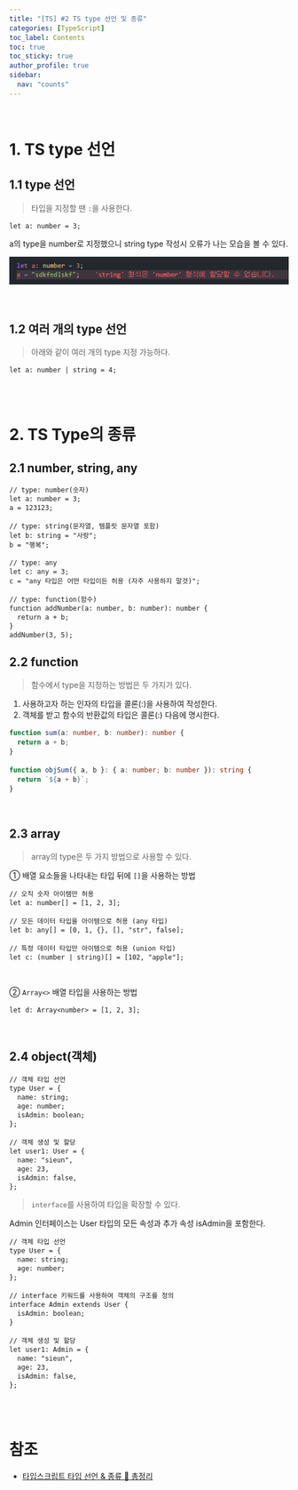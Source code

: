 ```yaml
---
title: "[TS] #2 TS type 선언 및 종류"
categories: [TypeScript]
toc_label: Contents
toc: true
toc_sticky: true
author_profile: true
sidebar:
  nav: "counts"
---
```


<br>

# 1. TS type 선언

## 1.1 type 선언

> 타입을 지정할 땐 `:`을 사용한다.

```tsx
let a: number = 3;
```

a의 type을 number로 지정했으니 string type 작성시 오류가 나는 모습을 볼 수 있다.

![](/assets/images/2024/2024-03-09-15-19-32.png)

<br>

## 1.2 여러 개의 type 선언

> 아래와 같이 여러 개의 type 지정 가능하다.

```tsx
let a: number | string = 4;
```

<br><br>

# 2. TS Type의 종류

## 2.1 number, string, any

```tsx
// type: number(숫자)
let a: number = 3;
a = 123123;

// type: string(문자열, 템플릿 문자열 포함)
let b: string = "사랑";
b = "행복";

// type: any
let c: any = 3;
c = "any 타입은 어떤 타입이든 허용 (자주 사용하지 말것)";

// type: function(함수)
function addNumber(a: number, b: number): number {
  return a + b;
}
addNumber(3, 5);
```

## 2.2 function

> 함수에서 type을 지정하는 방법은 두 가지가 있다.

1. 사용하고자 하는 인자의 타입을 콜론(:)을 사용하여 작성한다.
2. 객체를 받고 함수의 반환값의 타입은 콜론(:) 다음에 명시한다.

```ts
function sum(a: number, b: number): number {
  return a + b;
}

function objSum({ a, b }: { a: number; b: number }): string {
  return `${a + b}`;
}
```

<br>

## 2.3 array

> array의 type은 두 가지 방법으로 사용할 수 있다.

① 배열 요소들을 나타내는 타입 뒤에 `[]`을 사용하는 방법

```tsx
// 오직 숫자 아이템만 허용
let a: number[] = [1, 2, 3];

// 모든 데이터 타입을 아이템으로 허용 (any 타입)
let b: any[] = [0, 1, {}, [], "str", false];

// 특정 데이터 타입만 아이템으로 허용 (union 타입)
let c: (number | string)[] = [102, "apple"];
```

<br>

② `Array<>` 배열 타입을 사용하는 방법

```tsx
let d: Array<number> = [1, 2, 3];
```

<br>

## 2.4 object(객체)

```tsx
// 객체 타입 선언
type User = {
  name: string;
  age: number;
  isAdmin: boolean;
};

// 객체 생성 및 할당
let user1: User = {
  name: "sieun",
  age: 23,
  isAdmin: false,
};
```

> `interface`를 사용하여 타입을 확장할 수 있다.

Admin 인터페이스는 User 타입의 모든 속성과 추가 속성 isAdmin을 포함한다.

```tsx
// 객체 타입 선언
type User = {
  name: string;
  age: number;
};

// interface 키워드를 사용하여 객체의 구조를 정의
interface Admin extends User {
  isAdmin: boolean;
}

// 객체 생성 및 할당
let user1: Admin = {
  name: "sieun",
  age: 23,
  isAdmin: false,
};
```

<br><br>

# 참조

- [타입스크립트 타입 선언 & 종류 💯 총정리](https://inpa.tistory.com/entry/TS-%F0%9F%93%98-%ED%83%80%EC%9E%85%EC%8A%A4%ED%81%AC%EB%A6%BD%ED%8A%B8-%ED%83%80%EC%9E%85-%EC%84%A0%EC%96%B8-%EC%A2%85%EB%A5%98-%F0%9F%92%AF-%EC%B4%9D%EC%A0%95%EB%A6%AC#%ED%83%80%EC%9E%85)

<br>
